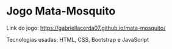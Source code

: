 # Jogo Mata-Mosquito
 
Link do jogo: https://gabriellacerda07.github.io/mata-mosquito/

Tecnologias usadas: HTML, CSS, Bootstrap e JavaScript
